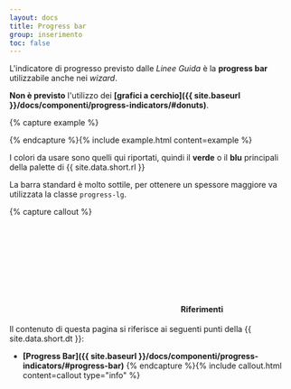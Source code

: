 ```yaml
---
layout: docs
title: Progress bar
group: inserimento
toc: false
---
```

L'indicatore di progresso previsto dalle *Linee Guida* è la **progress bar** utilizzabile anche nei *wizard*.

**Non è previsto** l'utilizzo dei **[grafici a cerchio]({{ site.baseurl }}/docs/componenti/progress-indicators/#donuts)**.

{% capture example %}
<div class="progress progress-lg progress-color">
  <div class="progress-bar" role="progressbar" style="width: 25%" aria-valuenow="25" aria-valuemin="0" aria-valuemax="100"></div>
</div>
<div class="progress progress-color">
  <div class="progress-bar bg-dark" role="progressbar" style="width: 33%" aria-valuenow="33" aria-valuemin="0" aria-valuemax="100"></div>
</div>
{% endcapture %}{% include example.html content=example %}


I colori da usare sono quelli qui riportati, quindi il **verde** o il **blu** principali della palette di {{ site.data.short.rl }}

La barra standard è molto sottile, per ottenere un spessore maggiore va utilizzata la classe `progress-lg`.

{% capture callout %}
####  <svg class="icon icon-info icon-lg"><use xlink:href="{{ site.baseurl }}/dist/svg/sprites.svg#it-info-circle"></use></svg> Riferimenti
Il contenuto di questa pagina si riferisce ai seguenti punti della {{ site.data.short.dt }}:
- **[Progress Bar]({{ site.baseurl }}/docs/componenti/progress-indicators/#progress-bar)**
{% endcapture %}{% include callout.html content=callout type="info" %}
